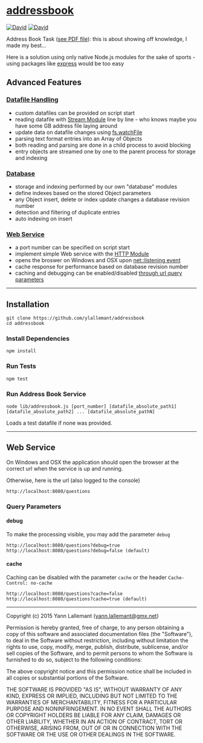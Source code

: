 # [addressbook](https://github.com/ylallemant/addressbook)

[![David](https://img.shields.io/david/ylallemant/addressbook.svg?style=flat)](https://david-dm.org/ylallemant/addressbook)
[![David](https://img.shields.io/david/dev/ylallemant/addressbook.svg?style=flat)](https://david-dm.org/ylallemant/addressbook#info=devDependencies)

Address Book Task ([see PDF file](task-addressbook.pdf)): this is about showing off knowledge, I made my best...

Here is a solution using only native Node.js modules for the sake of sports - using packages like [express](https://www.npmjs.com/package/express) would be too easy

## Advanced Features

### [Datafile Handling](lib/file/)

 - custom datafiles can be provided on script start
 - reading datafile with [Stream Module](https://nodejs.org/api/stream.html) line by line - who knows maybe you have some GB address file laying around
 - update data on datafile changes using [fs.watchFile](https://nodejs.org/api/fs.html#fs_fs_watchfile_filename_options_listener)
 - parsing text format entries into an Array of Objects
 - both reading and parsing are done in a child process to avoid blocking
 - entry objects are streamed one by one to the parent process for storage and indexing
 
### [Database](lib/db/)
 
 - storage and indexing performed by our own "database" modules
 - define indexes based on the stored Object parameters
 - any Object insert, delete or index update changes a database revision number
 - detection and filtering of duplicate entries
 - auto indexing on insert
 
### [Web Service](lib/api/)
 
 - a port number can be specified on script start
 - implement simple Web service with the [HTTP Module](https://nodejs.org/api/http.html)
 - opens the broswer on Windows and OSX upon [net::listening event](https://nodejs.org/api/net.html#net_event_listening)
 - cache response for performance based on database revision number
 - caching and debugging can be enabled/disabled [through url query parameters](#query_params)
 
-----

## Installation

    git clone https://github.com/ylallemant/addressbook
    cd addressbook

### Install Dependencies

    npm install
    
### Run Tests

    npm test

### Run Address Book Service

    node lib/addressbook.js [port_number] [datafile_absolute_path1] [datafile_absolute_path2] ... [datafile_absolute_pathN]

Loads a test datafile if none was provided.

-----

## Web Service

On Windows and OSX the application should open the browser at the correct url when the service is up and running.

Otherwise, here is the url (also logged to the console)

    http://localhost:8080/questions

### <a name="query_params"></a>Query Parameters

#### debug

To make the processing visible, you may add the parameter `debug`

    http://localhost:8080/questions?debug=true
    http://localhost:8080/questions?debug=false (default)

#### cache

Caching can be disabled with the parameter `cache` or the header `Cache-Control: no-cache`

    http://localhost:8080/questions?cache=false
    http://localhost:8080/questions?cache=true (default)
    

------------

Copyright (c) 2015 Yann Lallemant (yann.lallemant@gmx.net)

Permission is hereby granted, free of charge, to any person obtaining a copy of this software and associated documentation files (the "Software"), to deal in the Software without restriction, including without limitation the rights to use, copy, modify, merge, publish, distribute, sublicense, and/or sell copies of the Software, and to permit persons to whom the Software is furnished to do so, subject to the following conditions:

The above copyright notice and this permission notice shall be included in all copies or substantial portions of the Software.

THE SOFTWARE IS PROVIDED "AS IS", WITHOUT WARRANTY OF ANY KIND, EXPRESS OR IMPLIED, INCLUDING BUT NOT LIMITED TO THE WARRANTIES OF MERCHANTABILITY, FITNESS FOR A PARTICULAR PURPOSE AND NONINFRINGEMENT. IN NO EVENT SHALL THE AUTHORS OR COPYRIGHT HOLDERS BE LIABLE FOR ANY CLAIM, DAMAGES OR OTHER LIABILITY, WHETHER IN AN ACTION OF CONTRACT, TORT OR OTHERWISE, ARISING FROM, OUT OF OR IN CONNECTION WITH THE SOFTWARE OR THE USE OR OTHER DEALINGS IN THE SOFTWARE.
